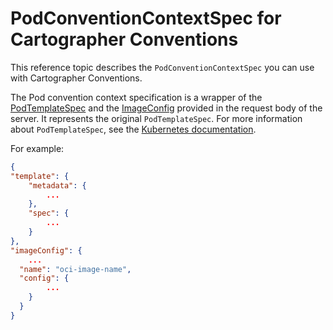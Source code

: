 # PodConventionContextSpec for Cartographer Conventions

This reference topic describes the `PodConventionContextSpec` you can use with Cartographer
Conventions.

The Pod convention context specification is a wrapper of the
[PodTemplateSpec](https://kubernetes.io/docs/reference/kubernetes-api/workload-resources/pod-template-v1/#PodTemplateSpec)
and the [ImageConfig](image-config.hbs.md) provided in the request body of the server. It represents
the original `PodTemplateSpec`. For more information about `PodTemplateSpec`, see the
[Kubernetes documentation](https://kubernetes.io/docs/reference/kubernetes-api/workload-resources/pod-template-v1/#PodTemplateSpec).

For example:

```json
{
"template": {
    "metadata": {
        ...
    },
    "spec": {
        ...
    }
},
"imageConfig": {
    ...
  "name": "oci-image-name",
  "config": {
        ...
    }
  }
}
```
